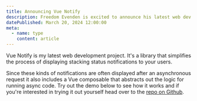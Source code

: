 ```yaml
---
title: Announcing Vue Notify
description: Freedom Evenden is excited to announce his latest web dev project and give you a small sample.
datePublished: March 20, 2024 12:00:00
meta:
  - name: type
    content: article
---
```


Vue Notify is my latest web development project. It's a library that simplifies the process of displaying stacking status notifications to your users.

Since these kinds of notifications are often displayed after an asynchronous request it also includes a Vue composable that abstracts out the logic for running async code. Try out the demo below to see how it works and if you're interested in trying it out yourself head over to the [repo on Github](https://github.com/f3ve/vue-notify).

<NotifyDemo />